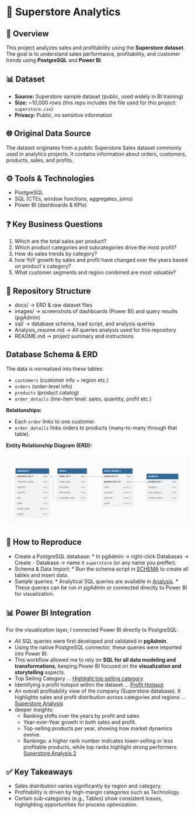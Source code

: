 # 🔧 Superstore Analytics

## 📌 Overview
This project analyzes sales and profitability using the **Superstore dataset**.  
The goal is to understand sales performance, profitability, and customer trends using **PostgreSQL** and **Power BI**.

## 📊 Dataset
- **Source:** Superstore sample dataset (public, used widely in BI training)
- **Size:** ~10,000 rows (this repo includes the file used for this project: `superstore.csv`)
- **Privacy:** Public, no sensitive information

## 🌐 Original Data Source
The dataset originates from a public Superstore Sales dataset commonly used in analytics projects. It contains information about orders, customers, products, sales, and profits.

## ⚙️ Tools & Technologies
- PostgreSQL
- SQL (CTEs, window functions, aggregates, joins)
- Power BI (dashboards & KPIs)

## ❓ Key Business Questions
1. Which are the total sales per product?
2. Which product categories and subcategories drive the most profit?
3. How do sales trends by category?
4. how YoY growth by sales and profit have changed over the years based on product´s category?
5. What customer segments and region combined are most valuable?

## 📂 Repository Structure
- docs/                  → ERD & raw dataset files
- images/                → screenshots of dashboards (Power BI) and query results (pgAdmin)
- sql/                   → database schema, load script, and analysis queries
- Analysis_resume.md     → All queries analysis used for this repository
- README.md              → project summary and instructions 


## Database Schema & ERD

The data is normalized into these tables:

- `customers` (customer info + region etc.)  
- `orders` (order-level info)  
- `products` (product catalog)  
- `order_details` (line-item level: sales, quantity, profit etc.)

**Relationships:**

- Each `order` links to one customer.  
- `order_details` links orders to products (many-to-many through that table).  


**Entity Relationship Diagram (ERD):**

![ERD](docs/ERD.png)

## 🔄 How to Reproduce
- Create a PostgreSQL database:
      * In pgAdmin → right-click Databases → Create - Database → name it `superstore` (or any name you preffer).
- Schema & Data Import:
      * Run the schema script in [SCHEMA](sql/SCHEMA.sql) to create all tables and insert data.
- Sample queries:
      * Analytical SQL queries are available in [Analysis](sql/Analysis.sql).
      * These queries can be run in pgAdmin or connected directly to Power BI for visualization.

## 📊 Power BI Integration
For the visualization layer, I connected Power BI directly to PostgreSQL:

- All SQL queries were first developed and validated in **pgAdmin**.  
- Using the native PostgreSQL connector, these queries were imported into Power BI.  
- This workflow allowed me to rely on **SQL for all data modeling and transformations**, keeping Power BI focused on the **visualization and storytelling** aspects.  
- Top Selling Category ... [Highlight top selling category](images/Highlight_top_selling_category.png)
- Identifying a profit hotspot within the dataset ... [Profit Hotspot](images/profit_hotspot.png)
- An overall profitability view of the company (Superstore database). It highlights sales and profit distribution across categories and regions ... [Superstore Analysis](images/superstore_analysis.png)
- deeper insights:
     * Ranking shifts over the years by profit and sales.
     * Year-over-Year growth in both sales and profit.
     * Top-selling products per year, showing how market dynamics evolve.
     * Rankings: a higher rank number indicates lower-selling or less profitable products, while top ranks highlight strong performers.
[Superstore Analysis 2](images/superstore_analysis_2.png)

## ✅ Key Takeaways

- Sales distribution varies significantly by region and category.
- Profitability is driven by high-margin categories such as Technology.
- Certain sub-categories (e.g., Tables) show consistent losses, highlighting opportunities for process optimization.
